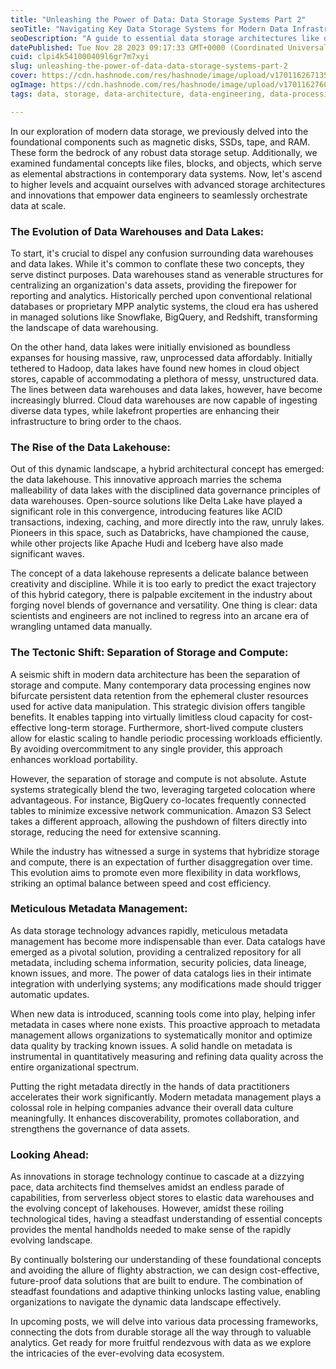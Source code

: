 ```yaml
---
title: "Unleashing the Power of Data: Data Storage Systems Part 2"
seoTitle: "Navigating Key Data Storage Systems for Modern Data Infrastructure"
seoDescription: "A guide to essential data storage architectures like data warehouses, data lakes, lakehouses, and the separation of storage and compute."
datePublished: Tue Nov 28 2023 09:17:33 GMT+0000 (Coordinated Universal Time)
cuid: clpi4k541000409l6gr7m7xyi
slug: unleashing-the-power-of-data-data-storage-systems-part-2
cover: https://cdn.hashnode.com/res/hashnode/image/upload/v1701162671351/91af2fec-51af-4c7f-abbb-42acd1d1ae8d.jpeg
ogImage: https://cdn.hashnode.com/res/hashnode/image/upload/v1701162760276/c61af214-cb91-41ad-935a-6a02b97c8fae.jpeg
tags: data, storage, data-architecture, data-engineering, data-processing, data-solutions, storage-architecture

---
```


In our exploration of modern data storage, we previously delved into the foundational components such as magnetic disks, SSDs, tape, and RAM. These form the bedrock of any robust data storage setup. Additionally, we examined fundamental concepts like files, blocks, and objects, which serve as elemental abstractions in contemporary data systems. Now, let's ascend to higher levels and acquaint ourselves with advanced storage architectures and innovations that empower data engineers to seamlessly orchestrate data at scale.

### **The Evolution of Data Warehouses and Data Lakes:**

To start, it's crucial to dispel any confusion surrounding data warehouses and data lakes. While it's common to conflate these two concepts, they serve distinct purposes. Data warehouses stand as venerable structures for centralizing an organization's data assets, providing the firepower for reporting and analytics. Historically perched upon conventional relational databases or proprietary MPP analytic systems, the cloud era has ushered in managed solutions like Snowflake, BigQuery, and Redshift, transforming the landscape of data warehousing.

On the other hand, data lakes were initially envisioned as boundless expanses for housing massive, raw, unprocessed data affordably. Initially tethered to Hadoop, data lakes have found new homes in cloud object stores, capable of accommodating a plethora of messy, unstructured data. The lines between data warehouses and data lakes, however, have become increasingly blurred. Cloud data warehouses are now capable of ingesting diverse data types, while lakefront properties are enhancing their infrastructure to bring order to the chaos.

### **The Rise of the Data Lakehouse:**

Out of this dynamic landscape, a hybrid architectural concept has emerged: the data lakehouse. This innovative approach marries the schema malleability of data lakes with the disciplined data governance principles of data warehouses. Open-source solutions like Delta Lake have played a significant role in this convergence, introducing features like ACID transactions, indexing, caching, and more directly into the raw, unruly lakes. Pioneers in this space, such as Databricks, have championed the cause, while other projects like Apache Hudi and Iceberg have also made significant waves.

The concept of a data lakehouse represents a delicate balance between creativity and discipline. While it is too early to predict the exact trajectory of this hybrid category, there is palpable excitement in the industry about forging novel blends of governance and versatility. One thing is clear: data scientists and engineers are not inclined to regress into an arcane era of wrangling untamed data manually.

### **The Tectonic Shift: Separation of Storage and Compute:**

A seismic shift in modern data architecture has been the separation of storage and compute. Many contemporary data processing engines now bifurcate persistent data retention from the ephemeral cluster resources used for active data manipulation. This strategic division offers tangible benefits. It enables tapping into virtually limitless cloud capacity for cost-effective long-term storage. Furthermore, short-lived compute clusters allow for elastic scaling to handle periodic processing workloads efficiently. By avoiding overcommitment to any single provider, this approach enhances workload portability.

However, the separation of storage and compute is not absolute. Astute systems strategically blend the two, leveraging targeted colocation where advantageous. For instance, BigQuery co-locates frequently connected tables to minimize excessive network communication. Amazon S3 Select takes a different approach, allowing the pushdown of filters directly into storage, reducing the need for extensive scanning.

While the industry has witnessed a surge in systems that hybridize storage and compute, there is an expectation of further disaggregation over time. This evolution aims to promote even more flexibility in data workflows, striking an optimal balance between speed and cost efficiency.

### **Meticulous Metadata Management:**

As data storage technology advances rapidly, meticulous metadata management has become more indispensable than ever. Data catalogs have emerged as a pivotal solution, providing a centralized repository for all metadata, including schema information, security policies, data lineage, known issues, and more. The power of data catalogs lies in their intimate integration with underlying systems; any modifications made should trigger automatic updates.

When new data is introduced, scanning tools come into play, helping infer metadata in cases where none exists. This proactive approach to metadata management allows organizations to systematically monitor and optimize data quality by tracking known issues. A solid handle on metadata is instrumental in quantitatively measuring and refining data quality across the entire organizational spectrum.

Putting the right metadata directly in the hands of data practitioners accelerates their work significantly. Modern metadata management plays a colossal role in helping companies advance their overall data culture meaningfully. It enhances discoverability, promotes collaboration, and strengthens the governance of data assets.

### **Looking Ahead:**

As innovations in storage technology continue to cascade at a dizzying pace, data architects find themselves amidst an endless parade of capabilities, from serverless object stores to elastic data warehouses and the evolving concept of lakehouses. However, amidst these roiling technological tides, having a steadfast understanding of essential concepts provides the mental handholds needed to make sense of the rapidly evolving landscape.

By continually bolstering our understanding of these foundational concepts and avoiding the allure of flighty abstraction, we can design cost-effective, future-proof data solutions that are built to endure. The combination of steadfast foundations and adaptive thinking unlocks lasting value, enabling organizations to navigate the dynamic data landscape effectively.

In upcoming posts, we will delve into various data processing frameworks, connecting the dots from durable storage all the way through to valuable analytics. Get ready for more fruitful rendezvous with data as we explore the intricacies of the ever-evolving data ecosystem.